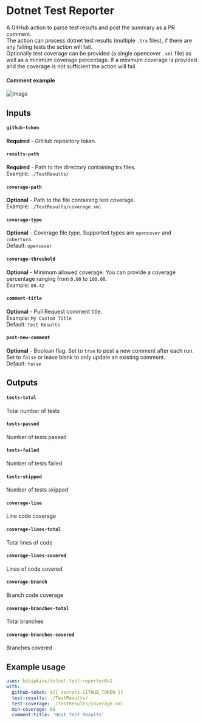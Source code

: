 # Dotnet Test Reporter
A GitHub action to parse test results and post the summary as a PR comment.
<br/>The action can process dotnet test results (multiple `.trx` files), if there are any failing tests the action will fail.
<br/>Optionally test coverage can be provided (a single opencover `.xml` file) as well as a minimum coverage percentage.
If a minimum coverage is provided and the coverage is not sufficient the action will fail.
#### Comment example
![image](https://user-images.githubusercontent.com/16402446/204162082-2ac245f5-5797-432e-8f88-1252de3aaa16.png)

## Inputs

#### `github-token`
**Required** - GitHub repository token.

#### `results-path`
**Required** - Path to the directory containing trx files.
<br/>Example: `./TestResults/`

#### `coverage-path`
**Optional** - Path to the file containing test coverage.
<br/>Example: `./TestResults/coverage.xml`

#### `coverage-type`
**Optional** - Coverage file type. Supported types are `opencover` and `cobertura`.
<br/>Default: `opencover`

#### `coverage-threshold`
**Optional** - Minimum allowed coverage. You can provide a coverage percentage ranging from `0.00` to `100.00`.
<br/>Example: `80.42`

#### `comment-title`
**Optional** - Pull Request comment title.
<br/>Example: `My Custom Title`
<br/>Default: `Test Results`

#### `post-new-comment`
**Optional** - Boolean flag. 
Set to `true` to post a new comment after each run. 
Set to `false` or leave blank to only update an existing comment.
<br/>Default: `false`

## Outputs

#### `tests-total`
Total number of tests

#### `tests-passed`
Number of tests passed

#### `tests-failed`
Number of tests failed

#### `tests-skipped`
Number of tests skipped

#### `coverage-line`
Line code coverage

#### `coverage-lines-total`
Total lines of code

#### `coverage-lines-covered`
Lines of code covered

#### `coverage-branch`
Branch code coverage

#### `coverage-branches-total`
Total branches

#### `coverage-branches-covered`
Branches covered

## Example usage

```yaml
uses: bibipkins/dotnet-test-reporter@v1
with:
  github-token: ${{ secrets.GITHUB_TOKEN }}
  test-results: ./TestResults/
  test-coverage: ./TestResults/coverage.xml
  min-coverage: 80
  comment-title: 'Unit Test Results'
```
